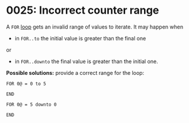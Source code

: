 # 0025: Incorrect counter range

A `FOR` [loop](../../coding/loops.md#for-end) gets an invalid range of values to iterate. It may happen when 

* in `FOR..to` the initial value is greater than the final one

or

* in `FOR..downto`  the final value is greater than the initial one.

**Possible solutions:** provide a correct range for the loop:

```text
FOR 0@ = 0 to 5
    
END

FOR 0@ = 5 downto 0
    
END
```

